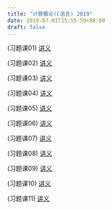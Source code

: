 ```yaml
---
title: "计算概论(C语言) 2019"
date: 2019-07-01T15:55:59+08:00
draft: false
---
```


(习题课01) [讲义](../C_Programming/01/1.pdf)

(习题课02) [讲义](../C_Programming/02/2.pdf)

(习题课03) [讲义](../C_Programming/03/3.pdf)

(习题课04) [讲义](../C_Programming/04/4.pdf)

(习题课05) [讲义](../C_Programming/05/5.pdf)

(习题课06) [讲义](../C_Programming/06/6.pdf)

(习题课07) [讲义](../C_Programming/07/7.pdf)

(习题课08) [讲义](../C_Programming/08/8.pdf)

(习题课09) [讲义](../C_Programming/09/9.pdf)

(习题课10) [讲义](../C_Programming/10/10.pdf)

(习题课11) [讲义](../C_Programming/11/11.pdf)